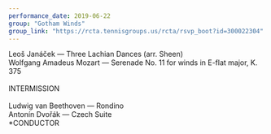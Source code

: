 ```yaml
---
performance_date: 2019-06-22
group: "Gotham Winds"
group_link: "https://rcta.tennisgroups.us/rcta/rsvp_boot?id=300022304"
---
```

Leoš Janáček — Three Lachian Dances (arr. Sheen)<br/>
Wolfgang Amadeus Mozart — Serenade No. 11 for winds in E-flat major, K. 375<br/>
<br/>
INTERMISSION<br/>
<br/>
Ludwig van Beethoven — Rondino<br/>
Antonín Dvořák — Czech Suite<br/> 
*CONDUCTOR
